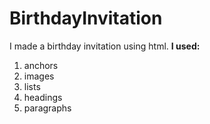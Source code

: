# BirthdayInvitation
I made a birthday invitation using html.
**I used:**
1. anchors
2. images
3. lists
4. headings
5. paragraphs 
